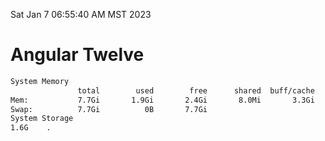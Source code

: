 Sat Jan  7 06:55:40 AM MST 2023

# Angular Twelve

```bash
System Memory
               total        used        free      shared  buff/cache   available
Mem:           7.7Gi       1.9Gi       2.4Gi       8.0Mi       3.3Gi       5.5Gi
Swap:          7.7Gi          0B       7.7Gi
System Storage
1.6G	.
